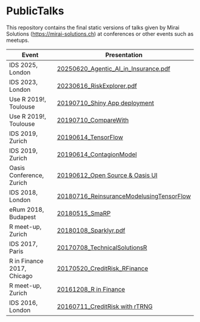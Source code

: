 # PublicTalks
This repository contains the final static versions of talks given by Mirai Solutions (https://mirai-solutions.ch) at conferences or other events such as meetups.


|   Event    |        Presentation                |
|------------|------------------------------------|
|IDS 2025, London | [20250620_Agentic_AI_in_Insurance.pdf](20250620_Agentic_AI_in_Insurance.pdf) |
|IDS 2023, London | [20230616_RiskExplorer.pdf](InsuranceDataScience2023/20230616_RiskExplorer.pdf) |
|Use R 2019!, Toulouse | [20190710_Shiny App deployment](20190710_ShinyAppDeploymentIntegration.pdf) |
|Use R 2019!, Toulouse | [20190710_CompareWith](20190710_CompareWith.pdf) |
|IDS 2019, Zurich | [20190614_TensorFlow](20190614_TensorFlow.pdf) |
|IDS 2019, Zurich | [20190614_ContagionModel](20190614_ContagionModel.pdf) |
|Oasis Conference, Zurich | [20190612_Open Source & Oasis UI]( 20190612_OpenSourceAnalytics_OasisUI.pdf) |
|IDS 2018, London | [20180716_ReinsuranceModelusingTensorFlow](20180716_ReinsuranceModelusingTensorFlow.pdf) |
|eRum 2018, Budapest | [20180515_SmaRP](20180515_SmaRP.pdf) |
|R meet-up, Zurich | [20180108_Sparklyr.pdf](20180108_Sparklyr.pdf) |
|IDS 2017, Paris | [20170708_TechnicalSolutionsR](20170708_TechnicalSolutionsR.pdf) |
|R in Finance 2017, Chicago | [20170520_CreditRisk_RFinance](20170520_CreditRisk_RFinance.pdf) |
|R meet-up, Zurich | [20161208_R in Finance](20161208_Use_R_in_Insurance.pdf) |
|IDS 2016, London | [20160711_CreditRisk with rTRNG](20160711_CreditRisk_with_rTRNG.pdf) |
